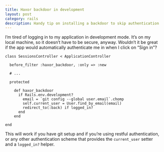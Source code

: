 ```yaml
---
title: Haxor backdoor in development
layout: post
category: rails
description: Handy tip on installing a backdoor to skip authentication in development
---
```


I’m tired of logging in to my application in development mode. It’s on my local machine, so it doesn’t have to be secure, anyway. Wouldn’t it be great if the app would automatically authenticate me in when I click on “Sign in”?

    class SessionsController < ApplicationController
    
      before_filter :haxor_backdoor, :only => :new
    
      # ...
    
      protected
    
        def haxor_backdoor
          if Rails.env.development?
            email = `git config --global user.email`.chomp
            self.current_user = User.find_by_email(email)
            redirect_to(:back) if logged_in?
          end
        end
    
    end

This will work if you have git setup and if you’re using restful authentication, or any other authentication scheme that provides the `current_user` setter and a `logged_in?` helper.



